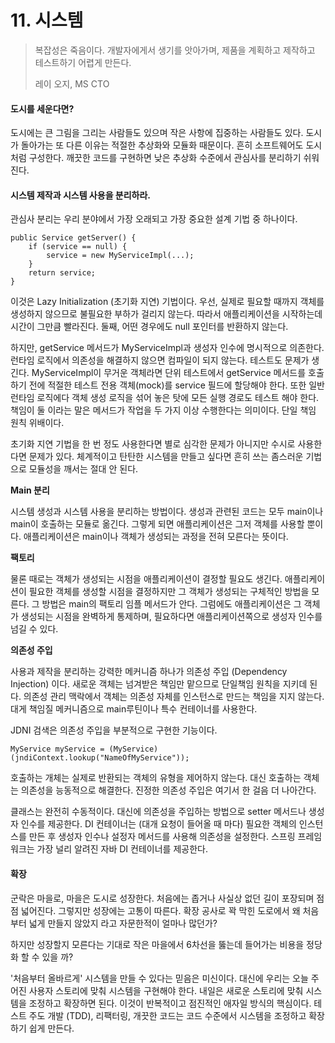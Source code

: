 # 11. 시스템



> 복잡성은 죽음이다. 개발자에게서 생기를 앗아가며, 제품을 계획하고 제작하고 테스트하기 어렵게 만든다.
>
> 레이 오지, MS CTO

#### 도시를 세운다면?

도시에는 큰 그림을 그리는 사람들도 있으며 작은 사항에 집중하는 사람들도 있다. 도시가 돌아가는 또 다른 이유는 적절한 추상화와 모듈화 때문이다. 흔히 소프트웨어도 도시처럼 구성한다. 깨끗한 코드를 구현하면 낮은 추상화 수준에서 관심사를 분리하기 쉬워진다.

#### 시스템 제작과 시스템 사용을 분리하라.

관심사 분리는 우리 분야에서 가장 오래되고 가장 중요한 설계 기법 중 하나이다.

```text
public Service getServer() {
    if (service == null) {
        service = new MyServiceImpl(...);
    }
    return service;
}
```

이것은 Lazy Initialization \(초기화 지연\) 기법이다. 우선, 실제로 필요할 때까지 객체를 생성하지 않으므로 불필요한 부하가 걸리지 않는다. 따라서 애플리케이션을 시작하는데 시간이 그만큼 빨라진다. 둘째, 어떤 경우에도 null 포인터를 반환하지 않는다.

하지만, getService 메서드가 MyServiceImpl과 생성자 인수에 명시적으로 의존한다. 런타임 로직에서 의존성을 해결하지 않으면 컴파일이 되지 않는다. 테스트도 문제가 생긴다. MyServiceImpl이 무거운 객체라면 단위 테스트에서 getService 메서드를 호출하기 전에 적절한 테스트 전용 객체\(mock\)를 service 필드에 할당해야 한다. 또한 일반 런타임 로직에다 객체 생성 로직을 섞어 놓은 탓에 모든 실행 경로도 테스트 해야 한다. 책임이 둘 이라는 말은 메서드가 작업을 두 가지 이상 수행한다는 의미이다. 단일 책임 원칙 위배이다.

초기화 지연 기법을 한 번 정도 사용한다면 별로 심각한 문제가 아니지만 수시로 사용한다면 문제가 있다. 체계적이고 탄탄한 시스템을 만들고 싶다면 흔히 쓰는 좀스러운 기법으로 모듈성을 깨서는 절대 안 된다.

**Main 분리**

시스템 생성과 시스템 사용을 분리하는 방법이다. 생성과 관련된 코드는 모두 main이나 main이 호출하는 모듈로 옮긴다. 그렇게 되면 애플리케이션은 그저 객체를 사용할 뿐이다. 애플리케이션은 main이나 객체가 생성되는 과정을 전혀 모른다는 뜻이다.

**팩토리**

물론 때로는 객체가 생성되는 시점을 애플리케이션이 결정할 필요도 생긴다. 애플리케이션이 필요한 객체를 생성할 시점을 결정하지만 그 객체가 생성되는 구체적인 방법을 모른다. 그 방법은 main의 팩토리 임플 메서드가 안다. 그럼에도 애플리케이션은 그 객체가 생성되는 시점을 완벽하게 통제하며, 필요하다면 애플리케이션쪽으로 생성자 인수를 넘길 수 있다.

**의존성 주입**

사용과 제작을 분리하는 강력한 메커니즘 하나가 의존성 주입 \(Dependency Injection\) 이다. 새로운 객체는 넘겨받은 책임만 맡으므로 단일책임 원칙을 지키데 된다. 의존성 관리 맥락에서 객체는 의존성 자체를 인스턴스로 만드는 책임을 지지 않는다. 대게 책임질 메커니즘으로 main루틴이나 특수 컨테이너를 사용한다.

JDNI 검색은 의존성 주입을 부분적으로 구현한 기능이다.

```text
MyService myService = (MyService)(jndiContext.lookup("NameOfMyService"));
```

호출하는 개체는 실제로 반환되는 객체의 유형을 제어하지 않는다. 대신 호출하는 객체는 의존성을 능동적으로 해결한다. 진정한 의존성 주입은 여기서 한 걸음 더 나아간다.

클래스는 완전히 수동적이다. 대신에 의존성을 주입하는 방법으로 setter 메서드나 생성자 인수를 제공한다. DI 컨테이너는 \(대개 요청이 들어올 때 마다\) 필요한 객체의 인스턴스를 만든 후 생성자 인수나 설정자 메서드를 사용해 의존성을 설정한다. 스프링 프레임워크는 가장 널리 알려진 자바 DI 컨테이너를 제공한다.

#### 확장

군락은 마을로, 마을은 도시로 성장한다. 처음에는 좁거나 사실상 없던 길이 포장되며 점점 넓어진다. 그렇지만 성장에는 고통이 따른다. 확장 공사로 꽉 막힌 도로에서 왜 처음부터 넓게 만들지 않았지 라고 자문한적이 얼마나 많던가?

하지만 성장할지 모른다는 기대로 작은 마을에서 6차선을 뚫는데 들어가는 비용을 정당화 할 수 있을 까?

'처음부터 올바르게' 시스템을 만들 수 있다는 믿음은 미신이다. 대신에 우리는 오늘 주어진 사용자 스토리에 맞춰 시스템을 구현해야 한다. 내일은 새로운 스토리에 맞춰 시스템을 조정하고 확장하면 된다. 이것이 반복적이고 점진적인 애자일 방식의 핵심이다. 테스트 주도 개발 \(TDD\), 리팩터링, 개끗한 코드는 코드 수준에서 시스템을 조정하고 확장하기 쉽게 만든다.


